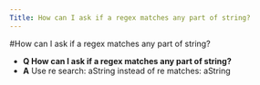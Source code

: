 ```yaml
---
Title: How can I ask if a regex matches any part of string?
---
```

#How can I ask if a regex matches any part of string?
- **Q How can I ask if a regex matches any part of string?**
- **A** Use re search: aString instead of re matches: aString


